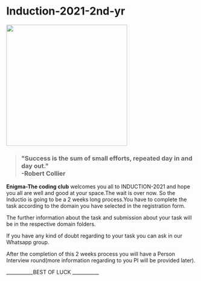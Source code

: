 # Induction-2021-2nd-yr
<img src="induction banner.png" height="320px"> <br>

>### "Success is the sum of small efforts, repeated day in and day out."<br> **-Robert Collier**
**Enigma-The coding club** welcomes you all to INDUCTION-2021 and hope you all are well and good at your space.The wait is over now.
So the Inductio is going to be a 2 weeks long process.You have to complete the task according to the domain you have selected in the registration form.

The further information about the task and submission about your task will be in the respective domain folders.

If you have any kind of doubt regarding to your task you can ask in our Whatsapp group.

After the completion of this 2 weeks process you will have a Person Interview round(more information regarding to you PI will be provided later).

___________BEST OF LUCK ___________
